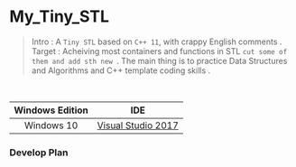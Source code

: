 My_Tiny_STL
===========

>Intro : A `Tiny STL` based on `C++ 11`, with crappy English comments . 
>Target : Acheiving most containers and functions in STL `cut some of them and add sth new `. The main thing is to practice Data Structures and Algorithms and C++ template coding skills .

<br>

|  Windows Edition  | IDE  |
|:---------:|:--------:|
| Windows 10 | [Visual Studio 2017](https://www.visualstudio.com/zh-hans/)|

### Develop Plan
 